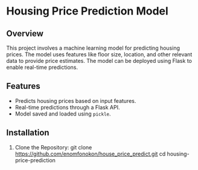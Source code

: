 # Housing Price Prediction Model

## Overview

This project involves a machine learning model for predicting housing prices. 
The model uses features like floor size, location, and other relevant data to provide price estimates. 
The model can be deployed using Flask to enable real-time predictions.

## Features

- Predicts housing prices based on input features.
- Real-time predictions through a Flask API.
- Model saved and loaded using `pickle`.

## Installation

1. Clone the Repository:
   git clone https://github.com/enomfonokon/house_price_predict.git
   cd housing-price-prediction
